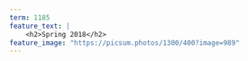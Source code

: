 ```yaml
---
term: 1185
feature_text: |
    <h2>Spring 2018</h2>
feature_image: "https://picsum.photos/1300/400?image=989"
---
```

